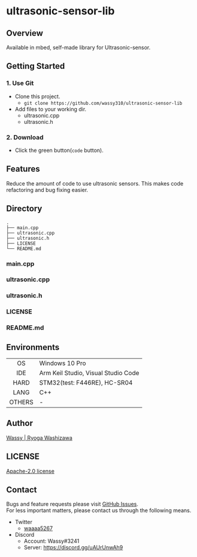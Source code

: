 # ultrasonic-sensor-lib

## Overview
Available in mbed, self-made library for Ultrasonic-sensor.

## Getting Started
### 1. Use Git
- Clone this project.
  - `git clone https://github.com/wassy310/ultrasonic-sensor-lib`
- Add files to your working dir.
  - ultrasonic.cpp
  - ultrasonic.h
### 2. Download
- Click the green button(`code` button).

## Features
Reduce the amount of code to use ultrasonic sensors. This makes code refactoring and bug fixing easier.

## Directory
```
.
├── main.cpp
├── ultrasonic.cpp
├── ultrasonic.h
├── LICENSE
└── README.md
```
### main.cpp

### ultrasonic.cpp

### ultrasonic.h

### LICENSE

### README.md

## Environments
|          |     |
|   :-:    | --- |
| OS       | Windows 10 Pro |
| IDE      | Arm Keil Studio, Visual Studio Code |
| HARD     | STM32(test: F446RE), HC-SR04 |
| LANG     | C++ |
| OTHERS   | - |

## Author
[Wassy | Ryoga Washizawa](https://github.com/wassy310)

## LICENSE
[Apache-2.0 license](https://github.com/apache/.github/blob/main/LICENSE)

## Contact
Bugs and feature requests please visit [GitHub Issues](https://github.com/wassy310/ultrasonic-sensor-lib/issues).  
For less important matters, please contact us through the following means.
- Twitter
  - [waaaa5267](https://twitter.com/waaaa5267)
- Discord
  - Account: Wassy#3241
  - Server: https://discord.gg/uAUrUnwAh9